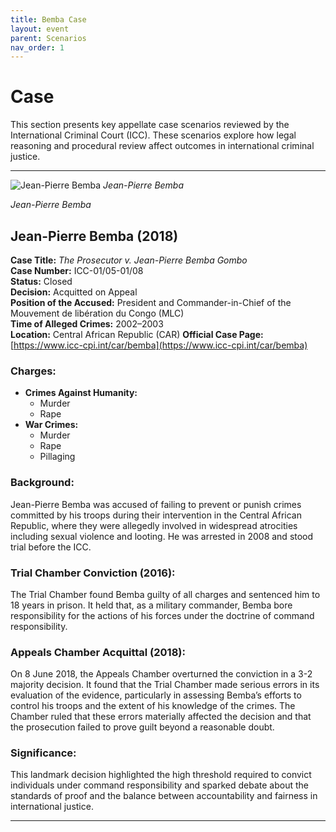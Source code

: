 ```yaml
---
title: Bemba Case
layout: event
parent: Scenarios
nav_order: 1
---
```


# Case

This section presents key appellate case scenarios reviewed by the International Criminal Court (ICC). These scenarios explore how legal reasoning and procedural review affect outcomes in international criminal justice.

---

![Jean-Pierre Bemba](https://upload.wikimedia.org/wikipedia/commons/4/44/The_Vice_President_of_Democratic_Republic_of_Congo%2C_Mr._Jean_Pierre_Bemba_calls_on_the_Vice_President_Shri_Bhairon_Singh_Shekhawat_in_New_Delhi_on_March_3%2C_2005_%28cropped%29.jpg)
*Jean-Pierre Bemba*

*Jean-Pierre Bemba*

## Jean-Pierre Bemba (2018)

**Case Title:** *The Prosecutor v. Jean-Pierre Bemba Gombo*  
**Case Number:** ICC-01/05-01/08  
**Status:** Closed  
**Decision:** Acquitted on Appeal  
**Position of the Accused:** President and Commander-in-Chief of the Mouvement de libération du Congo (MLC)  
**Time of Alleged Crimes:** 2002–2003  
**Location:** Central African Republic (CAR)
**Official Case Page:** [https://www.icc-cpi.int/car/bemba](https://www.icc-cpi.int/car/bemba)


### Charges:
- **Crimes Against Humanity:**  
  - Murder  
  - Rape  
- **War Crimes:**  
  - Murder  
  - Rape  
  - Pillaging

### Background:
Jean-Pierre Bemba was accused of failing to prevent or punish crimes committed by his troops during their intervention in the Central African Republic, where they were allegedly involved in widespread atrocities including sexual violence and looting. He was arrested in 2008 and stood trial before the ICC.

### Trial Chamber Conviction (2016):
The Trial Chamber found Bemba guilty of all charges and sentenced him to 18 years in prison. It held that, as a military commander, Bemba bore responsibility for the actions of his forces under the doctrine of command responsibility.

### Appeals Chamber Acquittal (2018):
On 8 June 2018, the Appeals Chamber overturned the conviction in a 3-2 majority decision. It found that the Trial Chamber made serious errors in its evaluation of the evidence, particularly in assessing Bemba’s efforts to control his troops and the extent of his knowledge of the crimes. The Chamber ruled that these errors materially affected the decision and that the prosecution failed to prove guilt beyond a reasonable doubt.

### Significance:
This landmark decision highlighted the high threshold required to convict individuals under command responsibility and sparked debate about the standards of proof and the balance between accountability and fairness in international justice.

---


